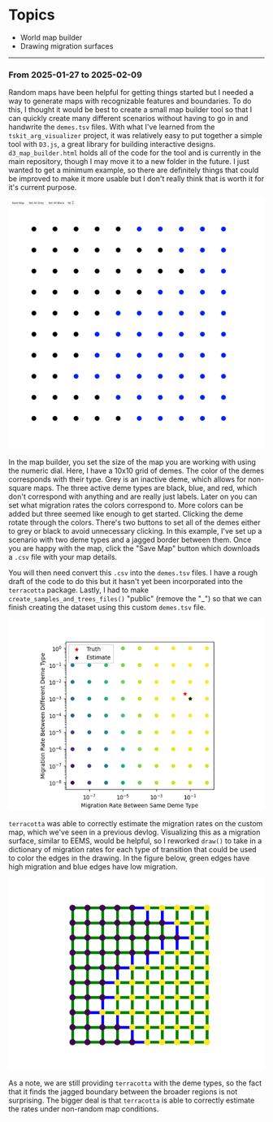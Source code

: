 # Topics

- World map builder
- Drawing migration surfaces
---

### From 2025-01-27 to 2025-02-09

Random maps have been helpful for getting things started but I needed a way to generate maps with recognizable features and boundaries. To do this, I thought it would be best to create a small map builder tool so that I can quickly create many different scenarios without having to go in and handwrite the `demes.tsv` files. With what I've learned from the `tskit_arg_visualizer` project, it was relatively easy to put together a simple tool with `D3.js`, a great library for building interactive designs. `d3_map_builder.html` holds all of the code for the tool and is currently in the main repository, though I may move it to a new folder in the future. I just wanted to get a minimum example, so there are definitely things that could be improved to make it more usable but I don't really think that is worth it for it's current purpose.

![World Map Builder](assets/world_map_builder_screenshot.png)

In the map builder, you set the size of the map you are working with using the numeric dial. Here, I have a 10x10 grid of demes. The color of the demes corresponds with their type. Grey is an inactive deme, which allows for non-square maps. The three active deme types are black, blue, and red, which don't correspond with anything and are really just labels. Later on you can set what migration rates the colors correspond to. More colors can be added but three seemed like enough to get started. Clicking the deme rotate through the colors. There's two buttons to set all of the demes either to grey or black to avoid unnecessary clicking. In this example, I've set up a scenario with two deme types and a jagged border between them. Once you are happy with the map, click the "Save Map" button which downloads a `.csv` file with your map details.

You will then need convert this `.csv` into the `demes.tsv` files. I have a rough draft of the code to do this but it hasn't yet been incorporated into the `terracotta` package. Lastly, I had to make `create_samples_and_trees_files()` "public" (remove the "_") so that we can finish creating the dataset using this custom `demes.tsv` file.

![terracotta Output](assets/terracotta_output.png)

`terracotta` was able to correctly estimate the migration rates on the custom map, which we've seen in a previous devlog. Visualizing this as a migration surface, similar to EEMS, would be helpful, so I reworked `draw()` to take in a dictionary of migration rates for each type of transition that could be used to color the edges in the drawing. In the figure below, green edges have high migration and blue edges have low migration.

![terracotta Output On Custom Map](assets/custom_map_terracotta_output.png)

As a note, we are still providing `terracotta` with the deme types, so the fact that it finds the jagged boundary between the broader regions is not surprising. The bigger deal is that `terracotta` is able to correctly estimate the rates under non-random map conditions.